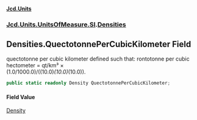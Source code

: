 #### [Jcd.Units](index.md 'index')
### [Jcd.Units.UnitsOfMeasure.SI](Jcd.Units.UnitsOfMeasure.SI.md 'Jcd.Units.UnitsOfMeasure.SI').[Densities](Densities.md 'Jcd.Units.UnitsOfMeasure.SI.Densities')

## Densities.QuectotonnePerCubicKilometer Field

quectotonne per cubic kilometer defined such that: rontotonne per cubic hectometer = qt/km³ ×  
(1.0/1000.0)/((10.0)*(10.0)*(10.0)).

```csharp
public static readonly Density QuectotonnePerCubicKilometer;
```

#### Field Value
[Density](Density.md 'Jcd.Units.UnitTypes.Density')